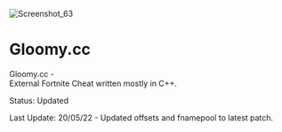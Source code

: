 ![Screenshot_63](https://user-images.githubusercontent.com/70964202/166455725-1a07a847-6e47-4fc4-985d-ca6a3eacab69.png)
# Gloomy.cc

Gloomy.cc -  
External Fortnite Cheat written mostly in C++.

Status: Updated

Last Update: 20/05/22 - Updated offsets and fnamepool to latest patch.

